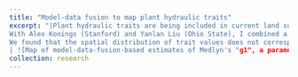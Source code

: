 ```yaml
---
title: "Model-data fusion to map plant hydraulic traits"
excerpt: "|Plant hydraulic traits are being included in current land surface models, but the values of those traits at different places are largely unknown. 
With Alex Konings (Stanford) and Yanlan Liu (Ohio State), I combined a simple plant hydraulic model with observations from the AMSR series of satellites to estimate values of several plant traits around the world.
We found that the spatial distribution of trait values does not correspond well to commonly used classifications of plant functional types or biomes.
| ![Map of model-data-fusion-based estimates of Medlyn's "g1", a parameter related to stomatal opening](/images/g1_map.png) |"
collection: research
---
```

